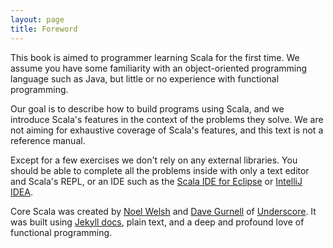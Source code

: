 ```yaml
---
layout: page
title: Foreword
---
```


This book is aimed to programmer learning Scala for the first time. We assume you have some familiarity with an object-oriented programming language such as Java, but little or no experience with functional programming.

Our goal is to describe how to build programs using Scala, and we introduce Scala's features in the context of the problems they solve. We are not aiming for exhaustive coverage of Scala's features, and this text is not a reference manual.

Except for a few exercises we don't rely on any external libraries. You should be able to complete all the problems inside with only a text editor and Scala's REPL, or an IDE such as the [Scala IDE for Eclipse](http://scala-ide.org/) or [IntelliJ IDEA](http://www.jetbrains.com/idea/).

Core Scala was created by [Noel Welsh](http://noelwelsh.com) and [Dave Gurnell](http://davegurnell.com/) of [Underscore](http://underscoreconsulting.com). It was built using [Jekyll docs](https://github.com/untyped/jekyll-docs), plain text, and a deep and profound love of functional programming.
